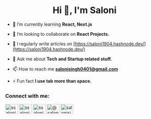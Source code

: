 <h1 align="center">Hi 👋, I'm Saloni</h1>

- 🌱 I’m currently learning **React, Next.js**

- 👯 I’m looking to collaborate on **React Projects.**

- 📝 I regularly write articles on [https://saloni1904.hashnode.dev/](https://saloni1904.hashnode.dev/)

- 💬 Ask me about **Tech and Startup related stuff.**

- 📫 How to reach me **salonisingh0401@gmail.com**

- ⚡ Fun fact **I use tab more than space.**

<h3 align="left">Connect with me:</h3>
<p align="left">
<a href="https://twitter.com/ssalonirajput" target="blank"><img align="center" src="https://raw.githubusercontent.com/rahuldkjain/github-profile-readme-generator/master/src/images/icons/Social/twitter.svg" alt="ssalonirajput" height="30" width="40" /></a>
<a href="https://linkedin.com/in/ssalonirajput" target="blank"><img align="center" src="https://raw.githubusercontent.com/rahuldkjain/github-profile-readme-generator/master/src/images/icons/Social/linked-in-alt.svg" alt="ssalonirajput" height="30" width="40" /></a>
<a href="https://instagram.com/ssalonirajput" target="blank"><img align="center" src="https://raw.githubusercontent.com/rahuldkjain/github-profile-readme-generator/master/src/images/icons/Social/instagram.svg" alt="ssalonirajput" height="30" width="40" /></a>
<a href="https://hashnode.com/@saloni1904" target="blank"><img align="center" src="https://raw.githubusercontent.com/rahuldkjain/github-profile-readme-generator/master/src/images/icons/Social/hashnode.svg" alt="@saloni1904" height="30" width="40" /></a>
<a href="https://www.leetcode.com/salonisingh1904" target="blank"><img align="center" src="https://raw.githubusercontent.com/rahuldkjain/github-profile-readme-generator/master/src/images/icons/Social/leet-code.svg" alt="salonisingh1904" height="30" width="40" /></a>
</p>

